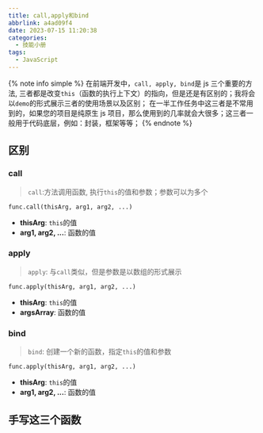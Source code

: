 ```yaml
---
title: call,apply和bind
abbrlink: a4ad09f4
date: 2023-07-15 11:20:38
categories:
  - 技能小册
tags:
  - JavaScript
---
```



{% note info simple %}
在前端开发中，`call, apply, bind`是 js 三个重要的方法, 三者都是改变`this`（函数的执行上下文）的指向，但是还是有区别的；我将会以`demo`的形式展示三者的使用场景以及区别；
在一半工作任务中这三者是不常用到的，如果您的项目是纯原生 js 项目，那么使用到的几率就会大很多；这三者一般用于代码底层，例如：封装，框架等等；
{% endnote %}


## 区别

### call

> `call`:方法调用函数, 执行`this`的值和参数；参数可以为多个


`func.call(thisArg, arg1, arg2, ...)`

- **thisArg**: `this`的值
- **arg1, arg2, ...**: 函数的值

### apply

> `apply`: 与`call`类似，但是参数是以数组的形式展示


`func.apply(thisArg, arg1, arg2, ...)`

- **thisArg**: `this`的值
- **argsArray**: 函数的值

### bind

> `bind`: 创建一个新的函数，指定`this`的值和参数


`func.apply(thisArg, arg1, arg2, ...)`

- **thisArg**: `this`的值
- **arg1, arg2, ...**: 函数的值

## 手写这三个函数

